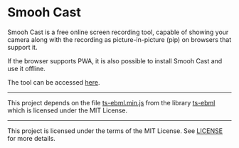 # Smooh Cast
Smooh Cast is a free online screen recording tool, capable of showing your camera along with the recording as picture-in-picture (pip) on browsers that support it.

If the browser supports PWA, it is also possible to install Smooh Cast and use it offline.

The tool can be accessed [here](https://smooh.tech/cast/).

---

This project depends on the file [ts-ebml.min.js](https://github.com/Smooh/cast/blob/master/ts-ebml.min.js) from the library [ts-ebml](https://github.com/legokichi/ts-ebml) which is licensed under the MIT License.

---

This project is licensed under the terms of the MIT License. See [LICENSE](https://github.com/Smooh/cast/blob/master/LICENSE) for more details.

